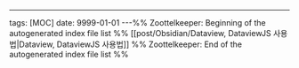 ---
tags: [MOC]
date: 9999-01-01
---%% Zoottelkeeper: Beginning of the autogenerated index file list  %%
 [[post/Obsidian/Dataview, DataviewJS 사용법|Dataview, DataviewJS 사용법]]
%% Zoottelkeeper: End of the autogenerated index file list  %%
